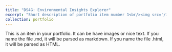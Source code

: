 ```yaml
---
title: "DS4G: Environmental Insights Explorer"
excerpt: "Short description of portfolio item number 1<br/><img src='/images/competitions/competition_5.jpg'>"
collection: portfolio
---
```


This is an item in your portfolio. It can be have images or nice text. If you name the file .md, it will be parsed as markdown. If you name the file .html, it will be parsed as HTML. 
